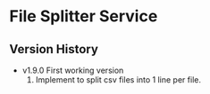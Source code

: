 ﻿File Splitter Service
======================

Version History
-------------------
* v1.9.0 First working version
  1. Implement to split csv files into 1 line per file.
